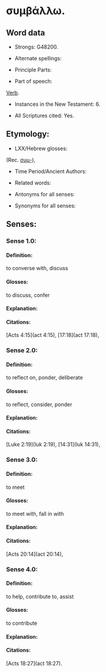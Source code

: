 # συμβάλλω.

<!-- Status: S2=NeedsReview -->
<!-- Lexica used for edits: BDAG LN FFM BN LSJM MM   -->

## Word data

* Strongs: G48200.

* Alternate spellings:



* Principle Parts: 


* Part of speech: 

[Verb](http://ugg.readthedocs.io/en/latest/verb.html).


* Instances in the New Testament: 6.

* All Scriptures cited: Yes.

## Etymology: 


* LXX/Hebrew glosses: 

(Rec. [συμ-]()), 

* Time Period/Ancient Authors: 


* Related words: 

* Antonyms for all senses:

* Synonyms for all senses: 


## Senses: 

### Sense  1.0: 

#### Definition: 

to converse with, discuss

#### Glosses: 

to discuss, confer

#### Explanation: 


#### Citations: 

[Acts 4:15](act 4:15), [17:18](act 17:18), 

### Sense  2.0: 

#### Definition: 

to reflect on, ponder, deliberate

#### Glosses: 

to reflect, consider, ponder

#### Explanation: 


#### Citations: 

[Luke 2:19](luk 2:19), [14:31](luk 14:31),

### Sense  3.0: 

#### Definition: 

to meet

#### Glosses: 

to meet with, fall in with

#### Explanation: 


#### Citations: 

[Acts 20:14](act 20:14),

### Sense  4.0: 

#### Definition: 

to help, contribute to, assist

#### Glosses: 

to contribute

#### Explanation: 


#### Citations: 

[Acts 18:27](act 18:27).
